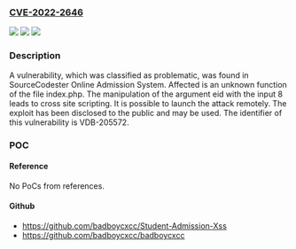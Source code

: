 ### [CVE-2022-2646](https://cve.mitre.org/cgi-bin/cvename.cgi?name=CVE-2022-2646)
![](https://img.shields.io/static/v1?label=Product&message=Online%20Admission%20System&color=blue)
![](https://img.shields.io/static/v1?label=Version&message=n%2Fa&color=blue)
![](https://img.shields.io/static/v1?label=Vulnerability&message=CWE-79%20Cross%20Site%20Scripting&color=brighgreen)

### Description

A vulnerability, which was classified as problematic, was found in SourceCodester Online Admission System. Affected is an unknown function of the file index.php. The manipulation of the argument eid with the input 8</h3><script>alert(1)</script> leads to cross site scripting. It is possible to launch the attack remotely. The exploit has been disclosed to the public and may be used. The identifier of this vulnerability is VDB-205572.

### POC

#### Reference
No PoCs from references.

#### Github
- https://github.com/badboycxcc/Student-Admission-Xss
- https://github.com/badboycxcc/badboycxcc

